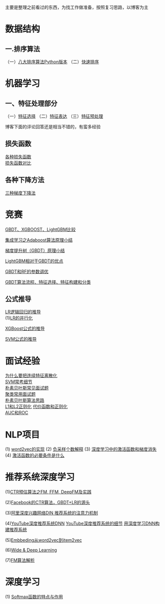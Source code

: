主要是整理之前看过的东西，为找工作做准备，按照复习思路，以博客为主
# 数据结构
## 一.排序算法

（一）[八大排序算法Python版本](https://zhuanlan.zhihu.com/p/25074334)
（二）[快速排序](http://yshblog.com/blog/170)

# 机器学习
## 一、特征处理部分
（一）[特征选择](https://www.cnblogs.com/pinard/p/9032759.html)
（二）[特征表达](https://www.cnblogs.com/pinard/p/9061549.html)
（三）[特征预处理](https://www.cnblogs.com/pinard/p/9093890.html)

博客下面的评论回答还是相当不错的，有蛮多经验

## 损失函数
[各种损失函数](https://www.jianshu.com/p/477a8c1cb05d)  
[损失函数对比](https://blog.csdn.net/u010976453/article/details/78488279)
## 各种下降方法
[三种梯度下降法](https://zhuanlan.zhihu.com/p/25765735)
# 竞赛
[GBDT、XGBOOST、LightGBM比较](https://marian5211.github.io/2018/03/12/%E3%80%90%E6%9C%BA%E5%99%A8%E5%AD%A6%E4%B9%A0%E3%80%91gbdt-xgboost-lightGBM%E6%AF%94%E8%BE%83/)

[集成学习之Adaboost算法原理小结](https://www.cnblogs.com/pinard/p/6133937.html)

[梯度提升树（GBDT）原理小结](https://www.cnblogs.com/pinard/p/6140514.html)

[LightGBM相对于GBDT的优点](https://www.msra.cn/zh-cn/news/features/lightgbm-20170105)

[GBDT和RF的参数调优](https://cloud.tencent.com/developer/article/1087035)

[GBDT算法流程、特征选择、特征构建和分类](https://www.cnblogs.com/ModifyRong/p/7744987.html)

## 公式推导

[LR逻辑回归的推导](https://zhuanlan.zhihu.com/p/44591359)  
(1)[LR的并行化](https://blog.csdn.net/qq_32742009/article/details/81839071)

[XGBoost公式的推导](https://blog.csdn.net/yangxudong/article/details/53872141)  

[SVM公式的推导](https://www.jianshu.com/p/3531bb9dd658)  

# 面试经验

[为什么要把连续特征离散化](https://www.zhihu.com/question/31989952)  
[SVM常考细节](https://blog.csdn.net/szlcw1/article/details/52259668)  
[朴素贝叶斯常见面试题](https://www.cnblogs.com/zhibei/p/9394758.html)  
[聚类常用面试题](https://blog.csdn.net/cppjava_/article/details/71249209)  
[朴素贝叶斯算法思路](https://cloud.tencent.com/developer/article/1368310)  
[L1和L2正则化](http://izhaoyi.top/2017/09/15/l1-l2/)  [代价函数和正则化](https://blog.csdn.net/meyh0x5vDTk48P2/article/details/79752784)  
[AUC和ROC](https://blog.csdn.net/u013385925/article/details/80385873)



# NLP项目
(1) [word2vec的实现](https://github.com/pakrchen/text-antispam/tree/master/word2vec) (2) [负采样个数解释](https://zhuanlan.zhihu.com/p/39684349) (3) [深度学习中的激活函数和梯度消失](https://www.cnblogs.com/willnote/p/6912798.html) (4) [激活函数的必要条件是什么](https://www.zhihu.com/question/67366051) 

# 推荐系统深度学习
(1)[CTR预估算法之FM, FFM, DeepFM及实践](https://blog.csdn.net/John_xyz/article/details/78933253)  

(2)[Facebook的CTR算法，GBDT+LR的源头](https://zhuanlan.zhihu.com/p/57987311)  

(3)[阿里深度兴趣网络DIN 推荐系统的注意力机制](https://zhuanlan.zhihu.com/p/51623339)  

(4)[YouTube深度推荐系统DNN](https://zhuanlan.zhihu.com/p/52169807) [YouTube深度推荐系统的细节](https://zhuanlan.zhihu.com/p/52504407) [用深度学习DNN构建推荐系统](https://zhuanlan.zhihu.com/p/25343518) 

(5)[Embbeding从word2vec到item2vec](https://zhuanlan.zhihu.com/p/53194407)  

(6)[Wide & Deep Learning](https://blog.csdn.net/google19890102/article/details/78171283)  

(7)[FM算法解析](https://zhuanlan.zhihu.com/p/37963267)

# 深度学习
(1) [Softmax函数的特点与作用](https://www.zhihu.com/question/23765351)
